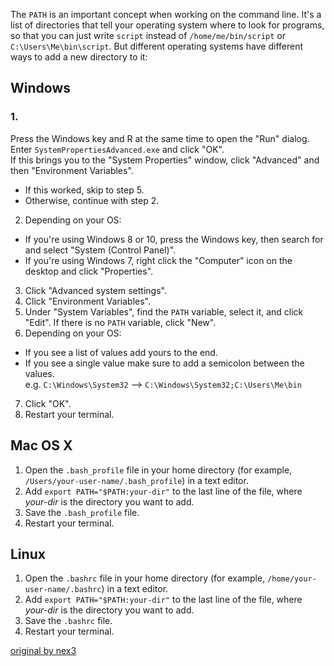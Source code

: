 The `PATH` is an important concept when working on the command line. It's a list
of directories that tell your operating system where to look for programs, so
that you can just write `script` instead of `/home/me/bin/script` or
`C:\Users\Me\bin\script`. But different operating systems have different ways to
add a new directory to it:

## Windows
### 1.
Press the Windows key and R at the same time to open the "Run" dialog. <br> Enter ```SystemPropertiesAdvanced.exe``` and click "OK". <br> If this brings you to the "System Properties" window, click "Advanced" and then "Environment Variables".
- If this worked, skip to step 5.
- Otherwise, continue with step 2.

2. Depending on your OS:
  * If you're using Windows 8 or 10, press the Windows key, then search for and
    select "System (Control Panel)".
  * If you're using Windows 7, right click the "Computer" icon on the desktop
    and click "Properties".
3. Click "Advanced system settings".
4. Click "Environment Variables".
5. Under "System Variables", find the `PATH` variable, select it, and click
   "Edit". If there is no `PATH` variable, click "New".
6. Depending on your OS:
  * If you see a list of values add yours to the end.
  * If you see a single value make sure to add a semicolon between the values.<br>
    e.g. `C:\Windows\System32` --> `C:\Windows\System32;C:\Users\Me\bin`
  
7. Click "OK".
8. Restart your terminal.

## Mac OS X

1. Open the `.bash_profile` file in your home directory (for example,
   `/Users/your-user-name/.bash_profile`) in a text editor.
2. Add `export PATH="$PATH:your-dir"` to the last line of the file, where
   *your-dir* is the directory you want to add.
3. Save the `.bash_profile` file.
4. Restart your terminal.

## Linux

1. Open the `.bashrc` file in your home directory (for example,
   `/home/your-user-name/.bashrc`) in a text editor.
2. Add `export PATH="$PATH:your-dir"` to the last line of the file, where
   *your-dir* is the directory you want to add.
3. Save the `.bashrc` file.
4. Restart your terminal.

[original by nex3](https://gist.github.com/nex3/c395b2f8fd4b02068be37c961301caa7)
